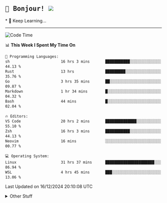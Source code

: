 
<h2>
    <samp>🎉 Bonjour!  <img src="https://media.giphy.com/media/mGcNjsfWAjY5AEZNw6/giphy.gif" width="50"></samp>
</h2>
* 🧐 Keep Learning...
<hr>

<!--START_SECTION:waka-->
![Code Time](http://img.shields.io/badge/Code%20Time-3%2C401%20hrs%2017%20mins-blue)

📊 **This Week I Spent My Time On** 

```text
💬 Programming Languages: 
sh                       16 hrs 3 mins       ███████████░░░░░░░░░░░░░░   44.13 % 
Rust                     13 hrs              █████████░░░░░░░░░░░░░░░░   35.76 % 
Go                       3 hrs 35 mins       ██░░░░░░░░░░░░░░░░░░░░░░░   09.87 % 
Markdown                 1 hr 34 mins        █░░░░░░░░░░░░░░░░░░░░░░░░   04.32 % 
Bash                     44 mins             █░░░░░░░░░░░░░░░░░░░░░░░░   02.04 % 

🔥 Editors: 
VS Code                  20 hrs 2 mins       ██████████████░░░░░░░░░░░   55.10 % 
Zsh                      16 hrs 3 mins       ███████████░░░░░░░░░░░░░░   44.13 % 
Neovim                   16 mins             ░░░░░░░░░░░░░░░░░░░░░░░░░   00.77 % 

💻 Operating System: 
Linux                    31 hrs 37 mins      ██████████████████████░░░   86.94 % 
WSL                      4 hrs 45 mins       ███░░░░░░░░░░░░░░░░░░░░░░   13.06 % 
```


 Last Updated on 16/12/2024 20:10:08 UTC
<!--END_SECTION:waka-->

<details >
    <summary>Other Stuff</summary>
<p align="center">
    <img src="https://api.githubtrends.io/user/svg/XmchxUp/langs?time_range=one_year&include_private=True&theme=classic" />
    <img src="https://api.githubtrends.io/user/svg/XmchxUp/repos?time_range=one_year&include_private=True&theme=classic" />
</p>

<table align="center">
  <tr>
    <td width="50%">
     <img width="100%" src="./github-metrics.svg">
    </td>
    <td width="50%">
     <img width="100%" src="./github-metrics/achievements.compact.svg" />
     <img width="100%" src="./github-metrics/wakatime.svg" />
     <img width="100%" src="./github-metrics/stars.svg" />
     <img width="100%" src="https://github-profile-trophy.vercel.app/?username=xmchxup" />
     <img height="110rem" src="https://github-readme-stats.vercel.app/api?username=xmchxup&hide_border=true&show_icons=true&include_all_commits=true&bg_color=0,EC6C6C,FFD479,FFFC79,73FA79&theme=graywhite&locale=en" />
     <img height="110rem" src="https://github-readme-stats.vercel.app/api/top-langs/?username=xmchxup&hide=css,scss,html&langs_count=8&hide_border=true&layout=compact&bg_color=0,73FA79,73FDFF,D783FF&theme=graywhite&locale=en" />
     <img width="100%" src="https://github-readme-streak-stats.herokuapp.com/?user=XmchxUp" />
    </td>
  </tr>
</table>

<!-- GitHub Activity Graph -->
<!--
<table align="center">
  <tr>
    <td colspan="2">
      <img width="100%" src="https://github-readme-activity-graph.vercel.app/graph?username=xmchxup&area=true&hide_border=true&theme=redical" />
    </td>
  </tr>
</table>

</details>
-->

<hr>


<p align="center">
    <i>You can learn anything!</i>
    <p align="center">
        <img src="https://visitor-badge.laobi.icu/badge?page_id=xmchxup" alt="visitor badge"/>       
    </p>
</p>

<!--
<picture>
  <source media="(prefers-color-scheme: dark)" srcset="https://raw.githubusercontent.com/XmchxUp/XmchxUp/output/github-snake-dark.svg" />
  <source media="(prefers-color-scheme: light)" srcset="https://raw.githubusercontent.com/XmchxUp/XmchxUp/output/github-snake.svg" />
  <img alt="github-snake" src="https://raw.githubusercontent.com/XmchxUp/XmchxUp/output/github-snake.svg" />
</picture>
-->
